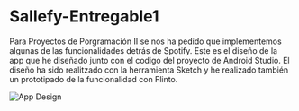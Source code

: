 # Sallefy-Entregable1



Para Proyectos de Porgramación II se nos ha pedido que implementemos algunas de las funcionalidades detrás de Spotify. Este es el diseño de la app que he diseñado junto con el codigo del proyecto de Android Studio. El diseño ha sido realitzado con la herramienta Sketch y he realizado también un prototipado de la funcionalidad con Flinto.

![App Design](https://user-images.githubusercontent.com/48185184/76318363-e192a500-62dd-11ea-8277-29b3896e3ba4.png)
